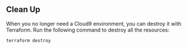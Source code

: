## Clean Up

When you no longer need a Cloud9 environment, you can destroy it with Terraform. Run the following command to destroy all the resources:
```shell
terraform destroy
```

